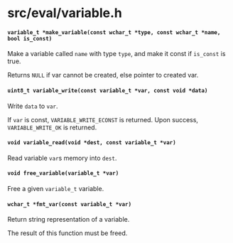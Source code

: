 # src/eval/variable.h

#### `variable_t *make_variable(const wchar_t *type, const wchar_t *name, bool is_const)`
Make a variable called `name` with type `type`, and make it const if `is_const` is true.

Returns `NULL` if var cannot be created, else pointer to created var.

#### `uint8_t variable_write(const variable_t *var, const void *data)`
Write `data` to `var`.

If `var` is const, `VARIABLE_WRITE_ECONST` is returned.
Upon success, `VARIABLE_WRITE_OK` is returned.

#### `void variable_read(void *dest, const variable_t *var)`
Read variable `var`s memory into `dest`.

#### `void free_variable(variable_t *var)`
Free a given `variable_t` variable.

#### `wchar_t *fmt_var(const variable_t *var)`
Return string representation of a variable.

The result of this function must be freed.


